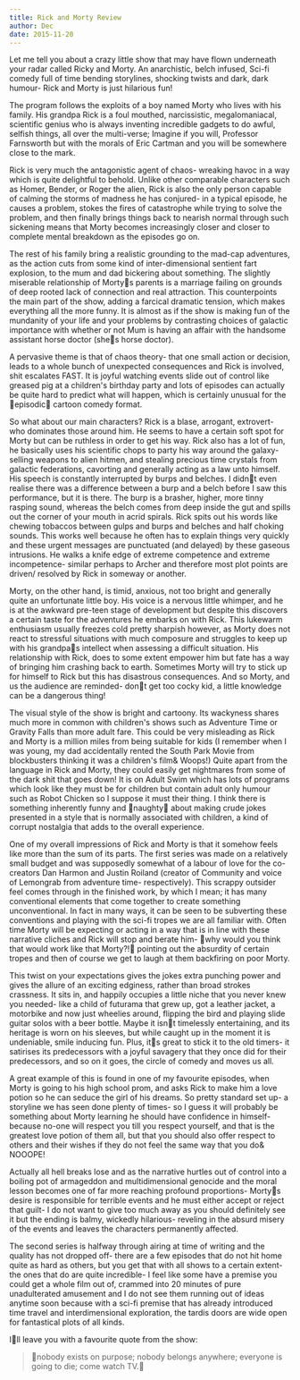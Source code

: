 ```yaml
---
title: Rick and Morty Review
author: Dec
date: 2015-11-20
---
```


Let me tell you about a crazy little show that may have flown underneath your radar called Ricky and Morty. An anarchistic, belch infused, Sci-fi comedy full of time bending storylines, shocking twists and dark, dark humour- Rick and Morty is just hilarious fun!

The program follows the exploits of a boy named Morty who lives with his family. His grandpa Rick is a foul mouthed, narcissistic, megalomaniacal, scientific genius who is always inventing incredible gadgets to do awful, selfish things, all over the multi-verse; Imagine if you will, Professor Farnsworth but with the morals of Eric Cartman and you will be somewhere close to the mark. 

Rick is very much the antagonistic agent of chaos- wreaking havoc in a way which is quite delightful to behold. Unlike other comparable characters such as Homer, Bender, or Roger the alien, Rick is also the only person capable of calming the storms of madness he has conjured- in a typical episode, he causes a problem, stokes the fires of catastrophe while trying to solve the problem, and then finally brings things back to nearish normal through such sickening means that Morty becomes increasingly closer and closer to complete mental breakdown as the episodes go on.

The rest of his family bring a realistic grounding to the mad-cap adventures, as the action cuts from some kind of inter-dimensional sentient fart explosion, to the mum and dad bickering about something. The slightly miserable relationship of Mortys parents is a marriage failing on grounds of deep rooted lack of connection and real attraction. This counterpoints the main part of the show, adding a farcical dramatic tension, which makes everything all the more funny. It is almost as if the show is making fun of the mundanity of your life and your problems by contrasting choices of galactic importance with whether or not Mum is having an affair with the handsome assistant horse doctor (shes horse doctor). 

A pervasive theme is that of chaos theory- that one small action or decision, leads to a whole bunch of unexpected consequences and Rick is involved, shit escalates FAST. It is joyful watching events slide out of control like greased pig at a children's birthday party and lots of episodes can actually be quite hard to predict what will happen, which is certainly unusual for the episodic cartoon comedy format.

So what about our main characters?  Rick is a blase, arrogant, extrovert- who dominates those around him. He seems to have a certain soft spot for Morty but can be ruthless in order to get his way. Rick also has a lot of fun, he basically uses his scientific chops to party his way around the galaxy- selling weapons to alien hitmen, and stealing precious time crystals from galactic federations, cavorting and generally acting as a law unto himself. His speech is constantly interrupted by burps and belches. I didnt even realise there was a difference between a burp and a belch before I saw this performance, but it is there. The burp is a brasher, higher, more tinny rasping sound, whereas the belch comes from deep inside the gut and spills out the corner of your mouth in acrid spirals. Rick spits out his words like chewing tobaccos between gulps and burps and belches and half choking sounds. This works well because he often has to explain things very quickly and these urgent messages are punctuated (and delayed) by these gaseous intrusions. He walks a knife edge of extreme competence and extreme incompetence- similar perhaps to Archer and therefore most plot points are driven/ resolved by Rick in someway or another.

Morty, on the other hand, is timid, anxious, not too bright and generally quite an unfortunate little boy. His voice is a nervous little whimper, and he is at the awkward pre-teen stage of development but despite this discovers a certain taste for the adventures he embarks on with Rick. This lukewarm enthusiasm usually freezes cold pretty sharpish however, as Morty does not react to stressful situations with much composure and struggles to keep up with his grandpas intellect when assessing a difficult situation. His relationship with Rick, does to some extent empower him but fate has a way of bringing him crashing back to earth. Sometimes Morty will try to stick up for himself to Rick but this has disastrous consequences. And so Morty, and us the audience are reminded- dont get too cocky kid, a little knowledge can be a dangerous thing!

The visual style of the show is bright and cartoony. Its wackyness shares much more in common with children's shows such as Adventure Time or Gravity Falls than more adult fare. This could be very misleading as Rick and Morty is a million miles from being suitable for kids (I remember when I was young, my dad accidentally rented the South Park Movie from blockbusters thinking it was a children's film& Woops!) Quite apart from the language in Rick and Morty, they could easily get nightmares from some of the dark shit that goes down! It is on Adult Swim which has lots of programs which look like they must be for children but contain adult only humour such as Robot Chicken so I suppose it must their thing. I think there is something inherently funny and naughty about making crude jokes presented in a style that is normally associated with children, a kind of corrupt nostalgia that adds to the overall experience.

One of my overall impressions of Rick and Morty is that it somehow feels like more than the sum of its parts. The first series was made on a relatively small budget and was supposedly somewhat of a labour of love for the co-creators Dan Harmon and Justin Roiland (creator of Community and voice of Lemongrab from adventure time- respectively). This scrappy outsider feel comes through in the finished work, by which I mean; it has many conventional elements that come together to create something unconventional. In fact in many ways, it can be seen to be subverting these conventions and playing with the sci-fi tropes we are all familiar with. Often time Morty will be expecting or acting in a way that is in line with these narrative cliches and Rick will stop and berate him- why would you think that would work like that Morty?! pointing out the absurdity of certain tropes and then of course we get to laugh at them backfiring on poor Morty.

This twist on your expectations gives the jokes extra punching power and gives the allure of an exciting edginess, rather than broad strokes crassness. It sits in, and happily occupies a little niche that you never knew you needed- like a child of futurama that grew up, got a leather jacket, a motorbike and now just wheelies around, flipping the bird and playing slide guitar solos with a beer bottle. Maybe it isnt timelessly entertaining, and its heritage is worn on his sleeves, but while caught up in the moment it is undeniable, smile inducing fun. Plus, its great to stick it to the old timers- it satirises its predecessors with a joyful savagery that they once did for their predecessors, and so on it goes, the circle of comedy and moves us all.

A great example of this is found in one of my favourite episodes, when Morty is going to his high school prom, and asks Rick to make him a love potion so he can seduce the girl of his dreams. So pretty standard set up- a storyline we has seen done plenty of times- so I guess it will probably be something about Morty learning he should have confidence in himself- because no-one will respect you till you respect yourself, and that is the greatest love potion of them all, but that you should also offer respect to others and their wishes if they do not feel the same way that you do& NOOOPE! 

Actually all hell breaks lose and as the narrative hurtles out of control into a boiling pot of armageddon and multidimensional genocide and the moral lesson becomes one of far more reaching profound proportions- Mortys desire is responsible for terrible events and he must either accept or reject that guilt- I do not want to give too much away as you should definitely see it but the ending is balmy, wickedly hilarious- reveling in the absurd misery of the events and leaves the characters permanently affected. 

The second series is halfway through airing at time of writing and the quality has not dropped off- there are a few episodes that do not hit home quite as hard as others, but you get that with all shows to a certain extent- the ones that do are quite incredible- I feel like some have a premise you could get a whole film out of, crammed into 20 minutes of pure unadulterated amusement and I do not see them running out of ideas anytime soon because with a sci-fi premise that has already introduced time travel and interdimensional exploration, the tardis doors are wide open for fantastical plots of all kinds.

Ill leave you with a favourite quote from the show:

> nobody exists on purpose; nobody belongs anywhere; everyone is going to die; come watch TV. 
